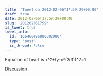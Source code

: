 ```yaml
---
title: 'Tweet on 2012-02-06T17:59:29+00:00'
draft: true
date: 2012-02-06T17:59:29+00:00
slug: '201202061759'
is_tweet: true
tweet_info:
  id: '166460996880302080'
  type: 'post'
  is_thread: False
---
```




Equation of heart is x^2+(y-x^(2/3))^2=1

[Discussion](https://x.com/sytelus/status/166460996880302080)

